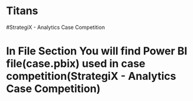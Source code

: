 # Titans
#StrategiX - Analytics Case Competition
# In File Section You will find Power BI file(case.pbix) used in case competition(StrategiX - Analytics Case Competition)
